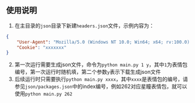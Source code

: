 ## 使用说明

1. 在主目录的`json`目录下新建`headers.json`文件，示例内容为：
```json
{
    "User-Agent": "Mozilla/5.0 (Windows NT 10.0; Win64; x64; rv:100.0) Gecko/20100101 Firefox/100.0",
    "Cookie": "xxxxxxx"
}
```
2. 第一次运行需要生成json文件，命令为`python main.py 1 y`，其中`1`为表情包编号，第一次运行时随机填，第二个参数`y`表示下载生成json文件
3. 后续运行时只需要执行`python main.py xxxx`，其中`xxxx`是表情包的编号，请参见`json/packages.json`中的index编号，例如262对应星瞳表情包，就可以使用`python main.py 262`